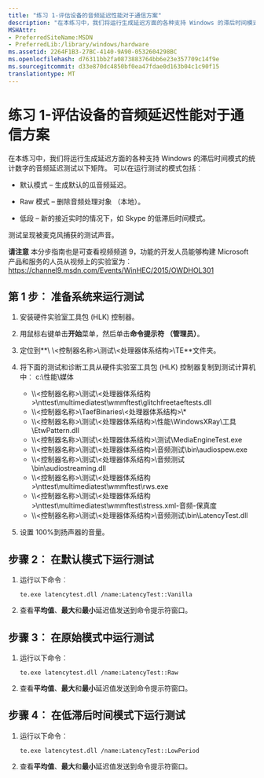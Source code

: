 ```yaml
---
title: "练习 1-评估设备的音频延迟性能对于通信方案"
description: "在本练习中，我们将运行生成延迟方面的各种支持 Windows 的滞后时间模式的统计数字的音频延迟测试以下矩阵。"
MSHAttr:
- PreferredSiteName:MSDN
- PreferredLib:/library/windows/hardware
ms.assetid: 2264F1B3-27BC-4140-9A90-0532604298BC
ms.openlocfilehash: d76311bb2fa0873883764bb6e23e357709c14f9e
ms.sourcegitcommit: d33e870dc4850bf0ea47fdae0d163b04c1c90f15
translationtype: MT
---
```

# <a name="exercise-1---assess-the-devices-audio-latency-performance-for-communications-scenarios"></a>练习 1-评估设备的音频延迟性能对于通信方案


在本练习中，我们将运行生成延迟方面的各种支持 Windows 的滞后时间模式的统计数字的音频延迟测试以下矩阵。 可以在运行测试的模式包括︰

-   默认模式 – 生成默认的瓜音频延迟。

-   Raw 模式 – 删除音频处理对象 （本地）。

-   低段 – 新的接近实时的情况下，如 Skype 的低滞后时间模式。

测试呈现被麦克风捕获的测试声音。

**请注意** 本分步指南也是可查看视频频道 9，功能的开发人员能够构建 Microsoft 产品和服务的人员从视频上的实验室为︰ <https://channel9.msdn.com/Events/WinHEC/2015/OWDHOL301>

 

## <a name="step-1-prepare-the-system-to-run-the-tests"></a>第 1 步︰ 准备系统来运行测试


1.  安装硬件实验室工具包 (HLK) 控制器。

2.  用鼠标右键单击**开始**菜单，然后单击**命令提示符 （管理员）**。

3.  定位到**\\ \\&lt;控制器名称&gt;\\测试\\&lt;处理器体系结构&gt;\\TE**文件夹。

4.  将下面的测试和诊断工具从硬件实验室工具包 (HLK) 控制器复制到测试计算机中︰ c:\\性能\\媒体
    -   \\\\&lt;控制器名称&gt;\\测试\\&lt;处理器体系结构&gt;\\nttest\\multimediatest\\wmmftest\\glitchfreetaeftests.dll
    -   \\\\&lt;控制器名称&gt;\\TaefBinaries\\&lt;处理器体系结构&gt;\\\*
    -   \\\\&lt;控制器名称&gt;\\测试\\&lt;处理器体系结构&gt;\\性能\\WindowsXRay\\工具\\EtwPattern.dll
    -   \\\\&lt;控制器名称&gt;\\测试\\&lt;处理器体系结构&gt;\\测试\\MediaEngineTest.exe
    -   \\\\&lt;控制器名称&gt;\\测试\\&lt;处理器体系结构&gt;\\音频测试\\bin\\audiospew.exe
    -   \\\\&lt;控制器名称&gt;\\测试\\&lt;处理器体系结构&gt;\\音频测试\\bin\\audiostreaming.dll
    -   \\\\&lt;控制器名称&gt;\\测试\\&lt;处理器体系结构&gt;\\nttest\\multimediatest\\wmmftest\\rws.exe
    -   \\\\&lt;控制器名称&gt;\\测试\\&lt;处理器体系结构&gt;\\nttest\\multimediatest\\wmmftest\\stress.xml-音频-保真度
    -   \\\\&lt;控制器名称&gt;\\测试\\&lt;处理器体系结构&gt;\\音频测试\\bin\\LatencyTest.dll

5.  设置 100%到扬声器的音量。

## <a name="step-2-run-the-test-in-default-mode"></a>步骤 2︰ 在默认模式下运行测试


1.  运行以下命令︰

    ``` syntax
    te.exe latencytest.dll /name:LatencyTest::Vanilla
    ```

2.  查看**平均值**、**最大**和**最小**延迟值发送到命令提示符窗口。

## <a name="step-3-run-the-test-in-raw-mode"></a>步骤 3︰ 在原始模式中运行测试


1.  运行以下命令︰

    ``` syntax
    te.exe latencytest.dll /name:LatencyTest::Raw
    ```

2.  查看**平均值**、**最大**和**最小**延迟值发送到命令提示符窗口。

## <a name="step-4-run-the-test-in-low-latency-mode"></a>步骤 4︰ 在低滞后时间模式下运行测试


1.  运行以下命令︰

    ``` syntax
    te.exe latencytest.dll /name:LatencyTest::LowPeriod
    ```

2.  查看**平均值**、**最大**和**最小**延迟值发送到命令提示符窗口。

 

 






